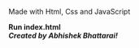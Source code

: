 Made with Html, Css and JavaScript

<b>Run index.html<b> <br>
<i>Created by Abhishek Bhattarai!</i>
